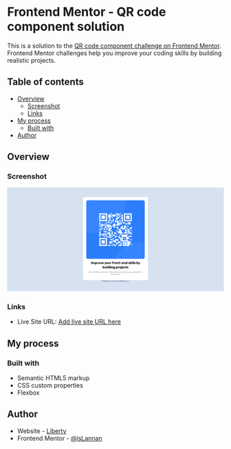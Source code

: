 # Frontend Mentor - QR code component solution

This is a solution to the [QR code component challenge on Frontend Mentor](https://www.frontendmentor.io/challenges/qr-code-component-iux_sIO_H). Frontend Mentor challenges help you improve your coding skills by building realistic projects. 

## Table of contents

- [Overview](#overview)
  - [Screenshot](#screenshot)
  - [Links](#links)
- [My process](#my-process)
  - [Built with](#built-with)
- [Author](#author)

## Overview

### Screenshot

![](./images/desktop-screenshot.png)

### Links

- Live Site URL: [Add live site URL here](https://lslannan.github.io/qr-code-component-main)

## My process

### Built with

- Semantic HTML5 markup
- CSS custom properties
- Flexbox

## Author

- Website - [Liberty](https://lslannan-portfolio.netlify.app/)
- Frontend Mentor - [@lsLannan](https://www.frontendmentor.io/profile/lsLannan)
